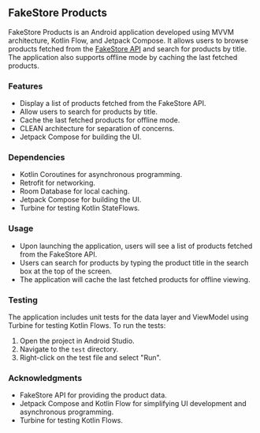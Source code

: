 ## FakeStore Products

FakeStore Products is an Android application developed using MVVM architecture, Kotlin Flow, and Jetpack Compose. It allows users to browse products fetched from the [FakeStore API](https://fakestoreapi.com/products) and search for products by title. The application also supports offline mode by caching the last fetched products.

### Features

- Display a list of products fetched from the FakeStore API.
- Allow users to search for products by title.
- Cache the last fetched products for offline mode.
- CLEAN architecture for separation of concerns.
- Jetpack Compose for building the UI.


### Dependencies

- Kotlin Coroutines for asynchronous programming.
- Retrofit for networking.
- Room Database for local caching.
- Jetpack Compose for building the UI.
- Turbine for testing Kotlin StateFlows.

### Usage

- Upon launching the application, users will see a list of products fetched from the FakeStore API.
- Users can search for products by typing the product title in the search box at the top of the screen.
- The application will cache the last fetched products for offline viewing. 

### Testing

The application includes unit tests for the data layer and ViewModel using Turbine for testing Kotlin Flows. To run the tests:

1. Open the project in Android Studio.
2. Navigate to the `test` directory.
3. Right-click on the test file and select "Run".

### Acknowledgments

- FakeStore API for providing the product data.
- Jetpack Compose and Kotlin Flow for simplifying UI development and asynchronous programming.
- Turbine for testing Kotlin Flows.
